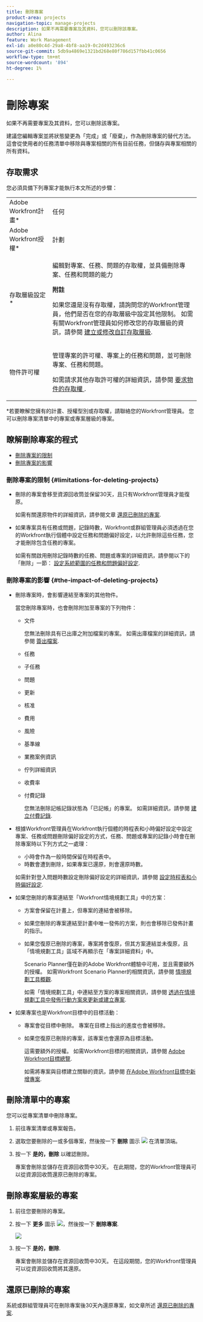 ```yaml
---
title: 刪除專案
product-area: projects
navigation-topic: manage-projects
description: 如果不再需要專案及其資料，您可以刪除該專案。
author: Alina
feature: Work Management
exl-id: a0e80c4d-29a8-4bf8-aa19-0c2d493236c6
source-git-commit: 5db9a4869e1321bd268e80f786d157fbb41c0656
workflow-type: tm+mt
source-wordcount: '894'
ht-degree: 1%

---
```


# 刪除專案

如果不再需要專案及其資料，您可以刪除該專案。

建議您編輯專案並將狀態變更為「完成」或「廢棄」，作為刪除專案的替代方法。 這會從使用者的任務清單中移除與專案相關的所有目前任務，但儲存與專案相關的所有資料。

## 存取需求

<!-- drafted for P&P:
<table style="table-layout:auto"> 
 <col> 
 <col> 
 <tbody> 
  <tr> 
   <td> <p>Adobe Workfront plan*</p> </td> 
   <td>Any</td> 
  </tr> 
  <tr> 
   <td> <p>Adobe Workfront license*</p> </td> 
   <td> <p>Current license: Standard </p> 
   Or
   <p>Legacy license: Plan </p>
   </td> 
  </tr> 
  <tr data-mc-conditions=""> 
   <td><strong>Access level configurations*</strong> </td> 
   <td> <p>Edit access to Projects with ability to Create <span>and Delete</span> projects</p> <p><b>NOTE</b>
   
   If you still don't have access, ask your Workfront administrator if they set additional restrictions in your access level. For information on how a Workfront administrator can change your access level, see <a href="../../../administration-and-setup/add-users/configure-and-grant-access/create-modify-access-levels.md" class="MCXref xref">Create or modify custom access levels</a>.</p> </td> 
  </tr> 
  <tr data-mc-conditions=""> 
   <td> <p><strong>Object permissions</strong> </p> </td> 
   <td> <p>Edit access to Projects, Tasks, Issues with ability to Delete projects, tasks, and issues</p> <p>Note: If you still don't have access, ask your Workfront administrator if they set additional restrictions in your access level. For information on how a Workfront administrator can modify your access level, see <a href="../../../administration-and-setup/add-users/configure-and-grant-access/create-modify-access-levels.md" class="MCXref xref">Create or modify custom access levels</a>.</p> </td> 
  </tr> 
 </tbody> 
</table>
-->

您必須具備下列專案才能執行本文所述的步驟：

<table style="table-layout:auto"> 
 <col> 
 <col> 
 <tbody> 
  <tr> 
   <td role="rowheader">Adobe Workfront計畫*</td> 
   <td> <p>任何 </p> </td> 
  </tr> 
  <tr> 
   <td role="rowheader">Adobe Workfront授權*</td> 
   <td> <p>計劃 </p> </td> 
  </tr> 
  <tr> 
   <td role="rowheader">存取層級設定*</td> 
   <td> <p>編輯對專案、任務、問題的存取權，並具備刪除專案、任務和問題的能力</p> <p><b>附註</b></p>

<p>如果您還是沒有存取權，請詢問您的Workfront管理員，他們是否在您的存取層級中設定其他限制。 如需有關Workfront管理員如何修改您的存取層級的資訊，請參閱 <a href="../../../administration-and-setup/add-users/configure-and-grant-access/create-modify-access-levels.md" class="MCXref xref">建立或修改自訂存取層級</a>.</p> </td> 
  </tr> 
  <tr> 
   <td role="rowheader">物件許可權</td> 
   <td> <p>管理專案的許可權、專案上的任務和問題，並可刪除專案、任務和問題。 </p> <p>如需請求其他存取許可權的詳細資訊，請參閱 <a href="../../../workfront-basics/grant-and-request-access-to-objects/request-access.md" class="MCXref xref">要求物件的存取權 </a>.</p> </td> 
  </tr> 
 </tbody> 
</table>

&#42;若要瞭解您擁有的計畫、授權型別或存取權，請聯絡您的Workfront管理員。
您可以刪除專案清單中的專案或專案層級的專案。

## 瞭解刪除專案的程式

* [刪除專案的限制](#limitations-for-deleting-projects)
* [刪除專案的影響](#the-impact-of-deleting-projects)

### 刪除專案的限制  {#limitations-for-deleting-projects}

* 刪除的專案會移至資源回收筒並保留30天，且只有Workfront管理員才能復原。

  如需有關還原物件的詳細資訊，請參閱文章 [還原已刪除的專案](../../../administration-and-setup/manage-workfront/manage-deleted-items/restore-deleted-items.md).

* 如果專案具有任務或問題，記錄時數，Workfront或群組管理員必須透過在您的Workfront執行個體中設定任務和問題偏好設定，以允許刪除這些任務，您才能刪除包含任務的專案。

  如需有關啟用刪除記錄時數的任務、問題或專案的詳細資訊，請參閱以下的「刪除」一節： [設定系統範圍的任務和問題偏好設定](../../../administration-and-setup/set-up-workfront/configure-system-defaults/set-task-issue-preferences.md).

  <!--
  <p data-mc-conditions="QuicksilverOrClassic.Quicksilver,QuicksilverOrClassic.Draft mode">(NOTE: this bullet stays in NWE only forever)</p>
  -->

### 刪除專案的影響 {#the-impact-of-deleting-projects}

* 刪除專案時，會影響連結至專案的其他物件。

  當您刪除專案時，也會刪除附加至專案的下列物件：

   * 文件

     您無法刪除具有已出庫之附加檔案的專案。 如需出庫檔案的詳細資訊，請參閱 [簽出檔案](../../../documents/managing-documents/check-out-documents.md).

   * 任務
   * 子任務
   * 問題
   * 更新
   * 核准
   * 費用
   * 風險
   * 基準線
   * 業務案例資訊
   * 佇列詳細資訊
   * 收費率
   * 付費記錄

     您無法刪除記帳記錄狀態為「已記帳」的專案。 如需詳細資訊，請參閱 [建立付費記錄](../../projects/project-finances/create-billing-records.md).

* 根據Workfront管理員在Workfront執行個體的時程表和小時偏好設定中設定專案、任務或問題刪除偏好設定的方式，任務、問題或專案的記錄小時會在刪除專案時以下列方式之一處理：

   * 小時會作為一般時間保留在時程表中。
   * 時數會遭到刪除，如果專案已還原，則會還原時數。

  如需針對登入問題時數設定刪除偏好設定的詳細資訊，請參閱 [設定時程表和小時偏好設定](../../../administration-and-setup/set-up-workfront/configure-timesheets-schedules/timesheet-and-hour-preferences.md).

* 如果您刪除的專案連結至「Workfront情境規劃工具」中的方案：

   * 方案會保留在計畫上，但專案的連結會被移除。
   * 如果您刪除的專案連結至計畫中唯一發佈的方案，則也會移除已發佈計畫的指示。
   * 如果您復原已刪除的專案，專案將會復原，但其方案連結並未復原，且「情境規劃工具」區域不再顯示在「專案詳細資料」中。

     Scenario Planner僅在新的Adobe Workfront體驗中可用，並且需要額外的授權。 如需Workfront Scenario Planner的相關資訊，請參閱 [情境規劃工具概觀](../../../scenario-planner/scenario-planner-overview.md).

     如需「情境規劃工具」中連結至方案的專案相關資訊，請參閱 [透過在情境規劃工具中發佈行動方案來更新或建立專案](../../../scenario-planner/publish-scenarios-update-projects.md).

* 如果專案也是Workfront目標中的目標活動：

   * 專案會從目標中刪除。 專案在目標上指出的進度也會被移除。

   * 如果您復原已刪除的專案，該專案也會還原為目標活動。

     這需要額外的授權。 如需Workfront目標的相關資訊，請參閱 [Adobe Workfront目標總覽](../../../workfront-goals/goal-management/wf-goals-overview.md).

     如需將專案與目標建立關聯的資訊，請參閱 [在Adobe Workfront目標中新增專案](../../../workfront-goals/results-and-activities/connect-projects-to-goals-overview.md).

## 刪除清單中的專案

您可以從專案清單中刪除專案。

1. 前往專案清單或專案報告。
1. 選取您要刪除的一或多個專案，然後按一下 **刪除** 圖示 ![](assets/delete-icon.png) 在清單頂端。

1. 按一下 **是的，刪除** 以確認刪除。

   專案會刪除並儲存在資源回收筒中30天。 在此期間，您的Workfront管理員可以從資源回收筒還原已刪除的專案。

## 刪除專案層級的專案

1. 前往您要刪除的專案。
1. 按一下 **更多** 圖示 ![](assets/qs-more-menu.png)，然後按一下 **刪除專案**.

   ![](assets/more-icon-expanded-delete-project-highlighted.png)

1. 按一下 **是的，刪除**.

   專案會刪除並儲存在資源回收筒中30天。 在這段期間，您的Workfront管理員可以從資源回收筒將其還原。

## 還原已刪除的專案

系統或群組管理員可在刪除專案後30天內還原專案，如文章所述 [還原已刪除的專案](../../../administration-and-setup/manage-workfront/manage-deleted-items/restore-deleted-items.md).
